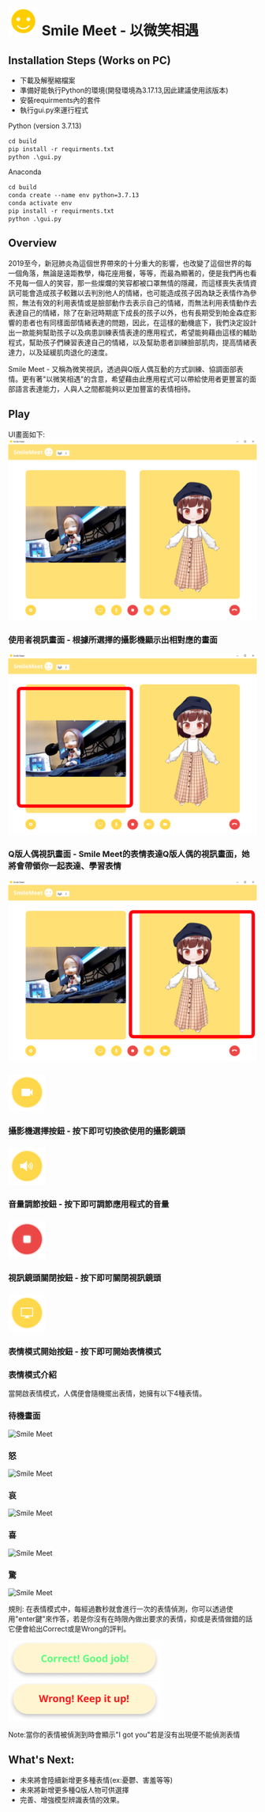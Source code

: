 # ![Smile Meet](assets/LOGO.png) Smile Meet - 以微笑相遇

## Installation Steps (Works on PC)
- 下載及解壓縮檔案
- 準備好能執行Python的環境(開發環境為3.17.13,因此建議使用該版本)
- 安裝requirments內的套件
- 執行gui.py來運行程式 

Python (version 3.7.13)
```
cd build
pip install -r requirments.txt
python .\gui.py
```

Anaconda
```
cd build
conda create --name env python=3.7.13
conda activate env
pip install -r requirments.txt
python .\gui.py
```

## Overview

2019至今，新冠肺炎為這個世界帶來的十分重大的影響，也改變了這個世界的每一個角落，無論是遠距教學，梅花座用餐，等等，而最為顯著的，便是我們再也看不見每一個人的笑容，那一些燦爛的笑容都被口罩無情的隱藏，而這樣喪失表情資訊可能會造成孩子較難以去判別他人的情緒，也可能造成孩子因為缺乏表情作為參照，無法有效的利用表情或是臉部動作去表示自己的情緒，而無法利用表情動作去表達自己的情緒，除了在新冠時期底下成長的孩子以外，也有長期受到帕金森症影響的患者也有同樣面部情緒表達的問題，因此，在這樣的動機底下，我們決定設計出一款能夠幫助孩子以及病患訓練表情表達的應用程式，希望能夠藉由這樣的輔助程式，幫助孩子們練習表達自己的情緒，以及幫助患者訓練臉部肌肉，提高情緒表達力，以及延緩肌肉退化的速度。

Smile Meet - 又稱為微笑視訊，透過與Q版人偶互動的方式訓練、協調面部表情。更有著"以微笑相遇"的含意，希望藉由此應用程式可以帶給使用者更豐富的面部語言表達能力，人與人之間都能夠以更加豐富的表情相待。
## Play

UI畫面如下:
![Smile Meet](assets/md.png)

### 使用者視訊畫面 - 根據所選擇的攝影機顯示出相對應的畫面
![Smile Meet](assets/md-l.png)

### Q版人偶視訊畫面 - Smile Meet的表情表達Q版人偶的視訊畫面，她將會帶領你一起表達、學習表情
![Smile Meet](assets/md-r.png)

### ![Smile Meet](assets/button_2.png)
### 攝影機選擇按鈕 - 按下即可切換欲使用的攝影鏡頭

### ![Smile Meet](assets/button_7.png)
### 音量調節按鈕 - 按下即可調節應用程式的音量

### ![Smile Meet](assets/button_1.png)
### 視訊鏡頭關閉按鈕 - 按下即可關閉視訊鏡頭

### ![Smile Meet](assets/button_6.png)
### 表情模式開始按鈕 - 按下即可開始表情模式

### 表情模式介紹

當開啟表情模式，人偶便會隨機擺出表情，她擁有以下4種表情。
### 待機畫面
![Smile Meet](GIF/%E5%BE%85%E6%A9%9F.gif)

### 怒
![Smile Meet](GIF/%E7%94%9F%E6%B0%A3.gif)

### 哀
![Smile Meet](GIF/%E5%93%80.gif)

### 喜
![Smile Meet](GIF/%E6%A8%82.gif)

### 驚
![Smile Meet](GIF/%E9%A9%9A%E8%A8%9D.gif)

規則: 在表情模式中，每經過數秒就會進行一次的表情偵測，你可以透過使用"enter鍵"來作答，若是你沒有在時限內做出要求的表情，抑或是表情做錯的話它便會給出Correct或是Wrong的評判。

![Smile Meet](assets/correct.png)
![Smile Meet](assets/wrong.png)

Note:當你的表情被偵測到時會顯示"I got you"若是沒有出現便不能偵測表情

## What's Next:
- 未來將會陸續新增更多種表情(ex:憂鬱、害羞等等)
- 未來將新增更多種Q版人物可供選擇
- 完善、增強模型辨識表情的效果。
